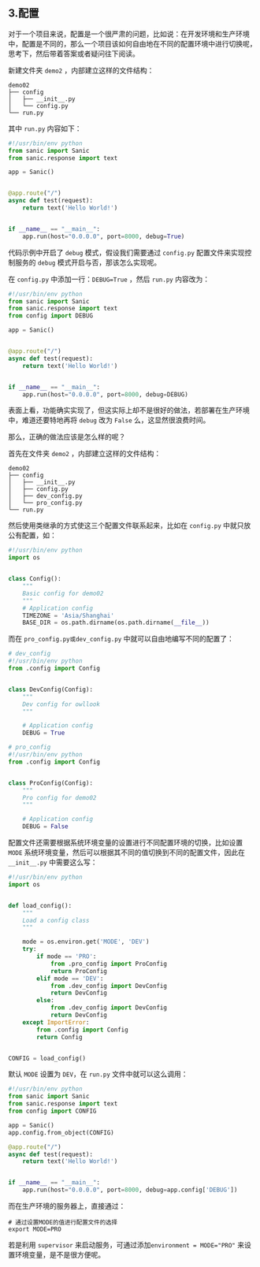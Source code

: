 ## 3.配置

对于一个项目来说，配置是一个很严肃的问题，比如说：在开发环境和生产环境中，配置是不同的，那么一个项目该如何自由地在不同的配置环境中进行切换呢，思考下，然后带着答案或者疑问往下阅读。

新建文件夹 `demo2` ，内部建立这样的文件结构：

```shell
demo02
├── config
│   ├── __init__.py
│   └── config.py
└── run.py
```

其中 `run.py` 内容如下：

```python
#!/usr/bin/env python
from sanic import Sanic
from sanic.response import text

app = Sanic()


@app.route("/")
async def test(request):
    return text('Hello World!')


if __name__ == "__main__":
    app.run(host="0.0.0.0", port=8000, debug=True)
```

代码示例中开启了 `debug` 模式，假设我们需要通过 `config.py` 配置文件来实现控制服务的 `debug` 模式开启与否，那该怎么实现呢。

在 `config.py` 中添加一行：`DEBUG=True` ，然后 `run.py` 内容改为：

```python
#!/usr/bin/env python
from sanic import Sanic
from sanic.response import text
from config import DEBUG

app = Sanic()


@app.route("/")
async def test(request):
    return text('Hello World!')


if __name__ == "__main__":
    app.run(host="0.0.0.0", port=8000, debug=DEBUG)
```

表面上看，功能确实实现了，但这实际上却不是很好的做法，若部署在生产环境中，难道还要特地再将 `debug` 改为 `False` 么，这显然很浪费时间。

那么，正确的做法应该是怎么样的呢？

首先在文件夹 `demo2` ，内部建立这样的文件结构：

```shell
demo02
├── config
│   ├── __init__.py
│   ├── config.py
│   ├── dev_config.py
│   └── pro_config.py
└── run.py

```

然后使用类继承的方式使这三个配置文件联系起来，比如在 `config.py` 中就只放公有配置，如：

```python
#!/usr/bin/env python
import os


class Config():
    """
    Basic config for demo02
    """
    # Application config
    TIMEZONE = 'Asia/Shanghai'
    BASE_DIR = os.path.dirname(os.path.dirname(__file__))
```

而在 `pro_config.py或dev_config.py` 中就可以自由地编写不同的配置了：

```python
# dev_config
#!/usr/bin/env python
from .config import Config


class DevConfig(Config):
    """
    Dev config for owllook
    """

    # Application config
    DEBUG = True

# pro_config
#!/usr/bin/env python
from .config import Config


class ProConfig(Config):
    """
    Pro config for demo02
    """

    # Application config
    DEBUG = False
```

配置文件还需要根据系统环境变量的设置进行不同配置环境的切换，比如设置 `MODE` 系统环境变量，然后可以根据其不同的值切换到不同的配置文件，因此在 `__init__.py` 中需要这么写：

```python
#!/usr/bin/env python
import os


def load_config():
    """
    Load a config class
    """

    mode = os.environ.get('MODE', 'DEV')
    try:
        if mode == 'PRO':
            from .pro_config import ProConfig
            return ProConfig
        elif mode == 'DEV':
            from .dev_config import DevConfig
            return DevConfig
        else:
            from .dev_config import DevConfig
            return DevConfig
    except ImportError:
        from .config import Config
        return Config


CONFIG = load_config()
```

默认 `MODE` 设置为 `DEV`，在 `run.py` 文件中就可以这么调用：

```python
#!/usr/bin/env python
from sanic import Sanic
from sanic.response import text
from config import CONFIG

app = Sanic()
app.config.from_object(CONFIG)

@app.route("/")
async def test(request):
    return text('Hello World!')


if __name__ == "__main__":
    app.run(host="0.0.0.0", port=8000, debug=app.config['DEBUG'])
```

而在生产环境的服务器上，直接通过：

```shell
# 通过设置MODE的值进行配置文件的选择
export MODE=PRO 
```

若是利用 `supervisor` 来启动服务，可通过添加`environment = MODE="PRO"` 来设置环境变量，是不是很方便呢。

